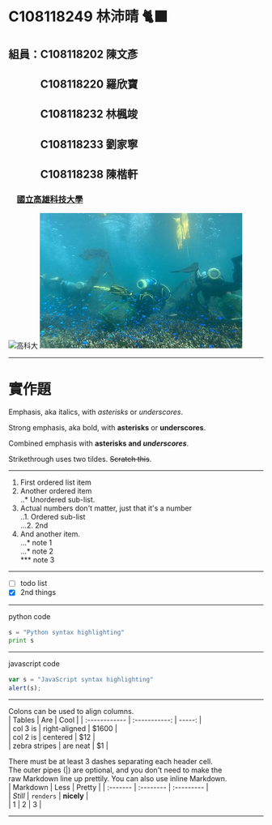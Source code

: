 # C108118249 林沛晴 🐈‍⬛

## 組員：C108118202 陳文彥
## 　　　C108118220 羅欣寶
## 　　　C108118232 林楓竣
## 　　　C108118233 劉家寧
## 　　　C108118238 陳楷軒


### 　[國立高雄科技大學](https://www.nkust.edu.tw/)
![高科大](https://www.nkust.edu.tw/var/file/0/1000/img/513/182513897.png)
![sea](nkust.jpg)

---
# 實作題

Emphasis, aka italics, with *asterisks* or *underscores*.

Strong emphasis, aka bold, with **asterisks** or **underscores**.

Combined emphasis with **asterisks and _underscores_**.

Strikethrough uses two tildes. ~~Scratch this~~.

---

1. First ordered list item
2. Another ordered item   
..* Unordered sub-list.
3. Actual numbers don't matter, just that it's a number   
..1. Ordered sub-list   
...2. 2nd
4. And another item.   
...* note 1   
...* note 2   
*** note 3
---   
- [ ] todo list   
- [x] 2nd things
---
python code   
```python   
s = "Python syntax highlighting"   
print s   
```
---   

javascript code   
```js   
var s = "JavaScript syntax highlighting"
alert(s);   
```
---   
Colons can be used to align columns.   
 |  Tables       |      Are      |  Cool  | 
 | :------------ | :-----------: | -----: |   
 | col 3 is      | right-aligned |  $1600 |   
 | col 2 is      |    centered   |    $12 |   
 | zebra stripes |    are neat   |     $1 |   
    
 There must be at least 3 dashes separating each header cell.   
 The outer pipes (|) are optional, and you don't need to make the   
 raw Markdown line up prettily. You can also use inline Markdown.   
 | Markdown | Less      | Pretty     | 
 | :------- | :-------- | :--------- |   
 | *Still*  | `renders` | **nicely** |   
 | 1        | 2         | 3          | 
***
<!--
**C108118249/C108118249** is a ✨ _special_ ✨ repository because its `README.md` (this file) appears on your GitHub profile.

Here are some ideas to get you started:

- 🔭 I’m currently working on ...
- 🌱 I’m currently learning ...
- 👯 I’m looking to collaborate on ...
- 🤔 I’m looking for help with ...
- 💬 Ask me about ...
- 📫 How to reach me: ...
- 😄 Pronouns: ...
- ⚡ Fun fact: ...

![axia](https://pbs.twimg.com/media/E8grcM-VUAY18he?format=jpg&name=large "対よろ👊")　![fuwa](https://pbs.twimg.com/media/FANTYKBVcAAMniW?format=jpg&name=large "ふわっち最高 🥂✨")
-->
